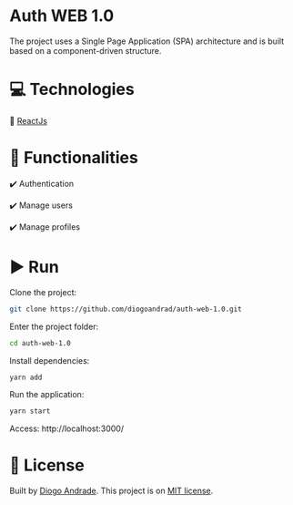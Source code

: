 # Auth WEB 1.0

The project uses a Single Page Application (SPA) architecture and is built based on a component-driven structure.

# :computer: Technologies

:small_blue_diamond: [ReactJs](https://reactjs.org/)

# :memo: Functionalities

:heavy_check_mark: Authentication

:heavy_check_mark: Manage users

:heavy_check_mark: Manage profiles

# :arrow_forward: Run

Clone the project:
```bash
git clone https://github.com/diogoandrad/auth-web-1.0.git
```

Enter the project folder:
```bash
cd auth-web-1.0
```

Install dependencies:
```bash
yarn add
```

Run the application:
```bash
yarn start
```

Access: http://localhost:3000/

# :closed_book: License

Built by [Diogo Andrade](https://github.com/diogoandrad).
This project is on [MIT license](./LICENSE).
